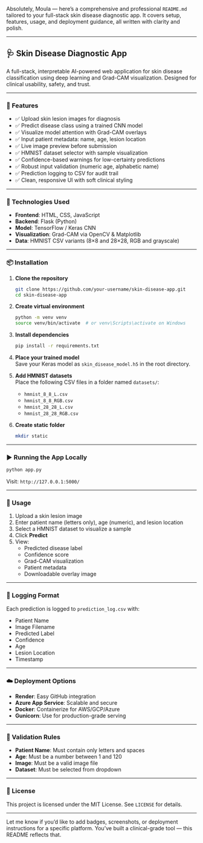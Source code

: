 Absolutely, Moula — here’s a comprehensive and professional `README.md` tailored to your full-stack skin disease diagnostic app. It covers setup, features, usage, and deployment guidance, all written with clarity and polish.

---

## 🩺 Skin Disease Diagnostic App

A full-stack, interpretable AI-powered web application for skin disease classification using deep learning and Grad-CAM visualization. Designed for clinical usability, safety, and trust.

---

### 🚀 Features

- ✅ Upload skin lesion images for diagnosis  
- ✅ Predict disease class using a trained CNN model  
- ✅ Visualize model attention with Grad-CAM overlays  
- ✅ Input patient metadata: name, age, lesion location  
- ✅ Live image preview before submission  
- ✅ HMNIST dataset selector with sample visualization  
- ✅ Confidence-based warnings for low-certainty predictions  
- ✅ Robust input validation (numeric age, alphabetic name)  
- ✅ Prediction logging to CSV for audit trail  
- ✅ Clean, responsive UI with soft clinical styling  

---

### 🧠 Technologies Used

- **Frontend**: HTML, CSS, JavaScript  
- **Backend**: Flask (Python)  
- **Model**: TensorFlow / Keras CNN  
- **Visualization**: Grad-CAM via OpenCV & Matplotlib  
- **Data**: HMNIST CSV variants (8×8 and 28×28, RGB and grayscale)

---

### 📦 Installation

1. **Clone the repository**  
   ```bash
   git clone https://github.com/your-username/skin-disease-app.git
   cd skin-disease-app
   ```

2. **Create virtual environment**  
   ```bash
   python -m venv venv
   source venv/bin/activate  # or venv\Scripts\activate on Windows
   ```

3. **Install dependencies**  
   ```bash
   pip install -r requirements.txt
   ```

4. **Place your trained model**  
   Save your Keras model as `skin_disease_model.h5` in the root directory.

5. **Add HMNIST datasets**  
   Place the following CSV files in a folder named `datasets/`:
   - `hmnist_8_8_L.csv`
   - `hmnist_8_8_RGB.csv`
   - `hmnist_28_28_L.csv`
   - `hmnist_28_28_RGB.csv`

6. **Create static folder**  
   ```bash
   mkdir static
   ```

---

### ▶️ Running the App Locally

```bash
python app.py
```

Visit: `http://127.0.0.1:5000/`

---

### 🧪 Usage

1. Upload a skin lesion image  
2. Enter patient name (letters only), age (numeric), and lesion location  
3. Select a HMNIST dataset to visualize a sample  
4. Click **Predict**  
5. View:
   - Predicted disease label
   - Confidence score
   - Grad-CAM visualization
   - Patient metadata
   - Downloadable overlay image

---

### 🧰 Logging Format

Each prediction is logged to `prediction_log.csv` with:
- Patient Name  
- Image Filename  
- Predicted Label  
- Confidence  
- Age  
- Lesion Location  
- Timestamp  

---

### ☁️ Deployment Options

- **Render**: Easy GitHub integration  
- **Azure App Service**: Scalable and secure  
- **Docker**: Containerize for AWS/GCP/Azure  
- **Gunicorn**: Use for production-grade serving

---

### 📌 Validation Rules

- **Patient Name**: Must contain only letters and spaces  
- **Age**: Must be a number between 1 and 120  
- **Image**: Must be a valid image file  
- **Dataset**: Must be selected from dropdown

---

### 📄 License

This project is licensed under the MIT License. See `LICENSE` for details.

---

Let me know if you’d like to add badges, screenshots, or deployment instructions for a specific platform. You’ve built a clinical-grade tool — this README reflects that.
